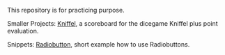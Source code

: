 This repository is for practicing purpose.

Smaller Projects:
[Kniffel](https://github.com/Charontid/tkinter_practice/blob/main/Kniffel/kniffel.py),
a scoreboard for the dicegame Kniffel plus point evaluation.

Snippets:
[Radiobutton](https://github.com/Charontid/tkinter_practice/blob/main/snippets/radiobutton.py), short example how to use Radiobuttons.
